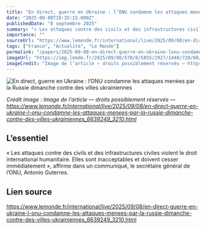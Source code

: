 ```yaml
---
title: "En direct, guerre en Ukraine : l’ONU condamne les attaques menées par la Russie dimanche contre des villes ukrainiennes"
date: "2025-09-08T19:35:15.000Z"
publishedDate: "8 septembre 2025"
summary: "« Les attaques contre des civils et des infrastructures civiles violent le droit international humanitaire. Elles sont inacceptables et doivent cesser immédiatement », affirme dans un communiqué, le secrétaire général de l’ONU, Antonio Guterres."
importance: ""
sourceUrl: "https://www.lemonde.fr/international/live/2025/09/08/en-direct-guerre-en-ukraine-l-onu-condamne-les-attaques-menees-par-la-russie-dimanche-contre-des-villes-ukrainiennes_6639249_3210.html"
tags: ["France", "Actualité", "Le Monde"]
permalink: "/papers/2025-09-08-en-direct-guerre-en-ukraine-lonu-condamne-les-attaques-menees-par-la-russie-dimanche-contre-des-villes-ukrainiennes"
imageUrl: "https://img.lemde.fr/2025/09/08/570/0/5855/2927/1440/720/60/0/67ae851_ftp-import-images-1-y9cbajqu87tz-8e2a5b7d7a69452ca71143561b0bf67c-0-921f245007d54fbba589b2133e3ecb4a.jpg"
imageCredit: "Image de l’article — droits possiblement réservés — https://www.lemonde.fr/international/live/2025/09/08/en-direct-guerre-en-ukraine-l-onu-condamne-les-attaques-menees-par-la-russie-dimanche-contre-des-villes-ukrainiennes_6639249_3210.html"
---
```


![En direct, guerre en Ukraine : l’ONU condamne les attaques menées par la Russie dimanche contre des villes ukrainiennes](https://img.lemde.fr/2025/09/08/570/0/5855/2927/1440/720/60/0/67ae851_ftp-import-images-1-y9cbajqu87tz-8e2a5b7d7a69452ca71143561b0bf67c-0-921f245007d54fbba589b2133e3ecb4a.jpg)

*Crédit image : Image de l’article — droits possiblement réservés — https://www.lemonde.fr/international/live/2025/09/08/en-direct-guerre-en-ukraine-l-onu-condamne-les-attaques-menees-par-la-russie-dimanche-contre-des-villes-ukrainiennes_6639249_3210.html*

## L’essentiel

« Les attaques contre des civils et des infrastructures civiles violent le droit international humanitaire. Elles sont inacceptables et doivent cesser immédiatement », affirme dans un communiqué, le secrétaire général de l’ONU, Antonio Guterres.

## Lien source

https://www.lemonde.fr/international/live/2025/09/08/en-direct-guerre-en-ukraine-l-onu-condamne-les-attaques-menees-par-la-russie-dimanche-contre-des-villes-ukrainiennes_6639249_3210.html
